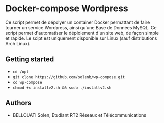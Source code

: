 # Docker-compose Wordpress 
Ce script permet de dépolyer un container Docker permattant de faire tourner un service Wordpress, ainsi qu'une Base de Données MySQL.
Ce script permet d'automatiser le déploiement d'un site web, de façon simple et rapide.
Le scipt est uniquement disponible sur Linux (sauf distributions Arch Linux).


## Getting started 

* ```cd /opt```
* ```git clone https://github.com/solenb/wp-compose.git```
* ```cd wp-compose```
* ```chmod +x installv2.sh && sudo ./installv2.sh```

## Authors

* BELLOUATI Solen, Etudiant RT2 Réseaux et Télécommunications
